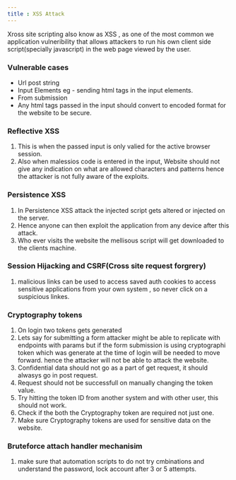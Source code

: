 ```yaml
---
title : XSS Attack
---
```


Xross site scripting also know as XSS , as one of the most common we application vulneribility that 
allows attackers to run his own client side script(specially javascript) in the web page viewed by the user.

### Vulnerable cases
- Url post string 
- Input Elements eg - sending html tags in the input elements.
- From submission
- Any html tags passed in the input should convert to encoded format for the website to be secure.

### Reflective XSS
1. This is when the passed input is only valied for the active browser session.
2. Also when malessios code is entered in the input, Website should not give any indication on what are allowed 
characters and patterns hence the attacker is not fully aware of the exploits.

### Persistence XSS
1. In Persistence XSS attack the injected script gets altered or injected on the server.
2. Hence anyone can then exploit the application from any device after this attack.
3. Who ever visits the website the mellisous script will get downloaded to the clients machine.

### Session Hijacking and CSRF(Cross site request forgrery)
1. malicious links can be used to access saved auth cookies to access sensitive applications from your own system , so never click on a suspicious linkes.

### Cryptography tokens
1. On login two tokens gets generated
2. Lets say for submitting a form attacker might be able to replicate with endpoints with params but if the form submission is using cryptographi token which was generate at the time of login will be needed to move forward.
hence the attacker will not be able to attack the website.
3. Confidential data should not go as a part of get request, it should alwasys go in post request.
4. Request should not be successfull on manually changing the token value.
5. Try hitting the token ID from another system and with other user, this should not work.
6. Check if the both the Cryptography token are required not just one.
7. Make sure Cryptography tokens are used for sensitive data on the website.

### Bruteforce attach handler mechanisim
1. make sure that automation scripts to do not try cmbinations and understand the password, lock account after 3 or 5 attempts.
